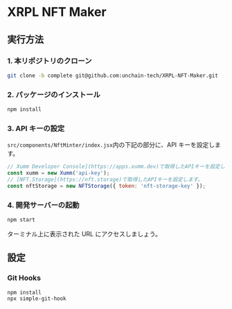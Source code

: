 # XRPL NFT Maker

## 実行方法

### 1. 本リポジトリのクローン

```bash
git clone -b complete git@github.com:unchain-tech/XRPL-NFT-Maker.git
```

### 2. パッケージのインストール

```bash
npm install
```

### 3. API キーの設定

`src/components/NftMinter/index.jsx`内の下記の部分に、API キーを設定します。

```javascript
// Xumm Developer Console](https://apps.xumm.dev)で取得したAPIキーを設定します。
const xumm = new Xumm('api-key');
// [NFT.Storage](https://nft.storage)で取得したAPIキーを設定します。
const nftStorage = new NFTStorage({ token: 'nft-storage-key' });
```

### 4. 開発サーバーの起動

```bash
npm start
```

ターミナル上に表示された URL にアクセスしましょう。

## 設定

### Git Hooks

```
npm install
npx simple-git-hook
```
